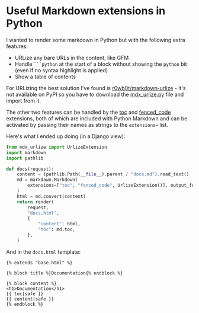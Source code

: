 # Useful Markdown extensions in Python

I wanted to render some markdown in Python but with the following extra features:

- URLize any bare URLs in the content, like GFM
- Handle `` ```python `` at the start of a block without showing the `python` bit (even if no syntax highlight is applied)
- Show a table of contents

For URLizing the best solution I've found is [r0wb0t/markdown-urlize](https://github.com/r0wb0t/markdown-urlize) - it's not available on PyPI so you have to download the [mdx_urlize.py](https://github.com/r0wb0t/markdown-urlize/blob/master/mdx_urlize.py) file and import from it.

The other two features can be handled by the [toc](https://python-markdown.github.io/extensions/toc/) and [fenced_code](https://python-markdown.github.io/extensions/fenced_code_blocks/) extensions, both of which are included with Python Markdown and can be activated by passing their names as strings to the `extensions=` list.

Here's what I ended up doing (in a Django view):

```python
from mdx_urlize import UrlizeExtension
import markdown
import pathlib

def docs(request):
    content = (pathlib.Path(__file__).parent / "docs.md").read_text()
    md = markdown.Markdown(
        extensions=["toc", "fenced_code", UrlizeExtension()], output_format="html5"
    )
    html = md.convert(content)
    return render(
        request,
        "docs.html",
        {
            "content": html,
            "toc": md.toc,
        },
    )
```
And in the `docs.html` template:

```html+django
{% extends "base.html" %}

{% block title %}Documentation{% endblock %}

{% block content %}
<h1>Documentation</h1>
{{ toc|safe }}
{{ content|safe }}
{% endblock %}
```
